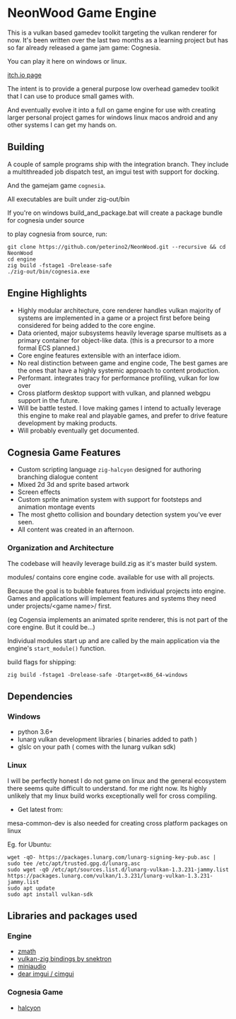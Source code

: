 # NeonWood Game Engine

This is a vulkan based gamedev toolkit targeting the vulkan renderer for now.
It's been written over the last two months as a learning project but has so far
already released a game jam game: Cognesia.

You can play it here on windows or linux.

[itch.io page](https://peterino2.itch.io/cognesia)

The intent is to provide a general purpose low overhead gamedev toolkit that I can
use to produce small games with.

And eventually evolve it into a full on game engine for use with creating larger
personal project games for windows linux macos android and any other systems I
can get my hands on.

## Building

A couple of sample programs ship with the integration branch. They include a
multithreaded job dispatch test, an imgui test with support for docking.

And the gamejam game `cognesia`.

All executables are built under zig-out/bin

If you're on windows build_and_package.bat will create a package bundle for
cognesia under source

to play cognesia from source, run:

```{bash}
git clone https://github.com/peterino2/NeonWood.git --recursive && cd NeonWood
cd engine
zig build -fstage1 -Drelease-safe
./zig-out/bin/cognesia.exe
```

## Engine Highlights

* Highly modular architecture, core renderer handles vulkan majority of systems are
implemented in a game or a project first before being considered for being added to
the core engine.
* Data oriented, major subsystems heavily leverage sparse multisets as a primary container
for object-like data. (this is a precursor to a more formal ECS planned.)
* Core engine features extensible with an interface idiom.
* No real distinction between game and engine code, The best games are the ones that have
a highly systemic approach to content production.
* Performant. integrates tracy for performance profiling, vulkan for low over
* Cross platform desktop support with vulkan, and planned webgpu support in the future.
* Will be battle tested. I love making games I intend to actually leverage this engine to
make real and playable games, and prefer to drive feature development by making products.
* Will probably eventually get documented.

## Cognesia Game Features

* Custom scripting language `zig-halcyon` designed for authoring branching dialogue content
* Mixed 2d 3d and sprite based artwork
* Screen effects
* Custom sprite animation system with support for footsteps and animation montage events
* The most ghetto collision and boundary detection system you've ever seen.
* All content was created in an afternoon.

### Organization and Architecture

The codebase will heavily leverage build.zig as it's master build system.

modules/ contains core engine code. available for use with all projects.

Because the goal is to bubble features from individual projects into engine.
Games and applications will implement features and systems they need under projects/\<game name\>/
first.

(eg Cogensia implements an animated sprite renderer, this is not part of the core engine. But it could be...)

Individual modules start up and are called by the main application via the engine's `start_module()` function.

build flags for shipping:

`zig build -fstage1 -Drelease-safe -Dtarget=x86_64-windows`

## Dependencies

### Windows

* python 3.6+
* lunarg vulkan development libraries ( binaries added to path )
* glslc on your path ( comes with the lunarg vulkan sdk)

### Linux

I will be perfectly honest I do not game on linux and the general ecosystem there seems quite difficult to understand.
for me right now. Its highly unlikely that my linux build works exceptionally well for cross compiling.

* Get latest from: [](https://packages.lunarg.com/)

mesa-common-dev is also needed for creating cross platform packages on linux

Eg. for Ubuntu:

```{bash}
wget -qO- https://packages.lunarg.com/lunarg-signing-key-pub.asc | sudo tee /etc/apt/trusted.gpg.d/lunarg.asc
sudo wget -qO /etc/apt/sources.list.d/lunarg-vulkan-1.3.231-jammy.list https://packages.lunarg.com/vulkan/1.3.231/lunarg-vulkan-1.3.231-jammy.list
sudo apt update
sudo apt install vulkan-sdk
```

## Libraries and packages used

### Engine

* [zmath](https://github.com/michal-z/zig-gamedev/tree/main/libs/zmath)
* [vulkan-zig bindings by snektron](https://github.com/Snektron/vulkan-zig)
* [miniaudio](https://github.com/mackron/miniaudio)
* [dear imgui / cimgui](https://github.com/cimgui/cimgui)

### Cognesia Game

* [halcyon](https://github.com/peterino2/zig-halcyon)